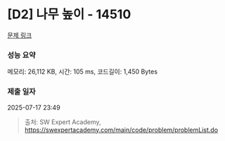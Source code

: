 # [D2] 나무 높이 - 14510 

[문제 링크](https://swexpertacademy.com/main/code/problem/problemDetail.do?contestProbId=AYFofW8qpXYDFAR4) 

### 성능 요약

메모리: 26,112 KB, 시간: 105 ms, 코드길이: 1,450 Bytes

### 제출 일자

2025-07-17 23:49



> 출처: SW Expert Academy, https://swexpertacademy.com/main/code/problem/problemList.do